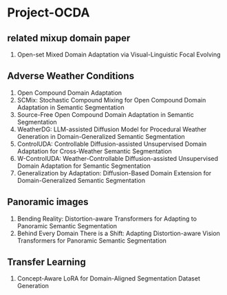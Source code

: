 # Project-OCDA

## related mixup domain paper
1. Open-set Mixed Domain Adaptation via Visual-Linguistic Focal Evolving

## Adverse Weather Conditions
1. Open Compound Domain Adaptation
2. SCMix: Stochastic Compound Mixing for Open Compound Domain Adaptation in Semantic Segmentation
3. Source-Free Open Compound Domain Adaptation in Semantic Segmentation
4. WeatherDG: LLM-assisted Diffusion Model for Procedural Weather Generation in Domain-Generalized Semantic Segmentation
5. ControlUDA: Controllable Diffusion-assisted Unsupervised Domain Adaptation for Cross-Weather Semantic Segmentation
6. W-ControlUDA: Weather-Controllable Diffusion-assisted Unsupervised Domain Adaptation for Semantic Segmentation
7. Generalization by Adaptation: Diffusion-Based Domain Extension for Domain-Generalized Semantic Segmentation

## Panoramic images
1. Bending Reality: Distortion-aware Transformers for Adapting to Panoramic Semantic Segmentation
2. Behind Every Domain There is a Shift: Adapting Distortion-aware Vision Transformers for Panoramic Semantic Segmentation

 
## Transfer Learning
1. Concept-Aware LoRA for Domain-Aligned Segmentation Dataset Generation
